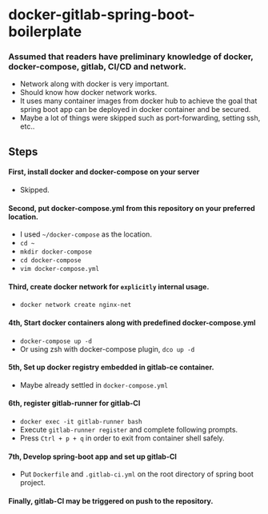 # docker-gitlab-spring-boot-boilerplate

### Assumed that readers have preliminary knowledge of docker, docker-compose, gitlab, CI/CD and network.
- Network along with docker is very important.
- Should know how docker network works.
- It uses many container images from docker hub to achieve the goal that spring boot app can be deployed in docker container and be secured.
- Maybe a lot of things were skipped such as port-forwarding, setting ssh, etc..

## Steps

#### First, install docker and docker-compose on your server
- Skipped.

#### Second, put docker-compose.yml from this repository on your preferred location.
- I used `~/docker-compose` as the location.
- `cd ~`
- `mkdir docker-compose`
- `cd docker-compose`
- `vim docker-compose.yml`

#### Third, create docker network for `explicitly` internal usage.
- `docker network create nginx-net`

#### 4th, Start docker containers along with predefined docker-compose.yml
- `docker-compose up -d`
- Or using zsh with docker-compose plugin, `dco up -d`

#### 5th, Set up docker registry embedded in gitlab-ce container.
- Maybe already settled in `docker-compose.yml`

#### 6th, register gitlab-runner for gitlab-CI
- `docker exec -it gitlab-runner bash`
- Execute `gitlab-runner register` and complete following prompts.
- Press `Ctrl + p + q` in order to exit from container shell safely.

#### 7th, Develop spring-boot app and set up gitlab-CI
- Put `Dockerfile` and `.gitlab-ci.yml` on the root directory of spring boot project.

#### Finally, gitlab-CI may be triggered on push to the repository.
